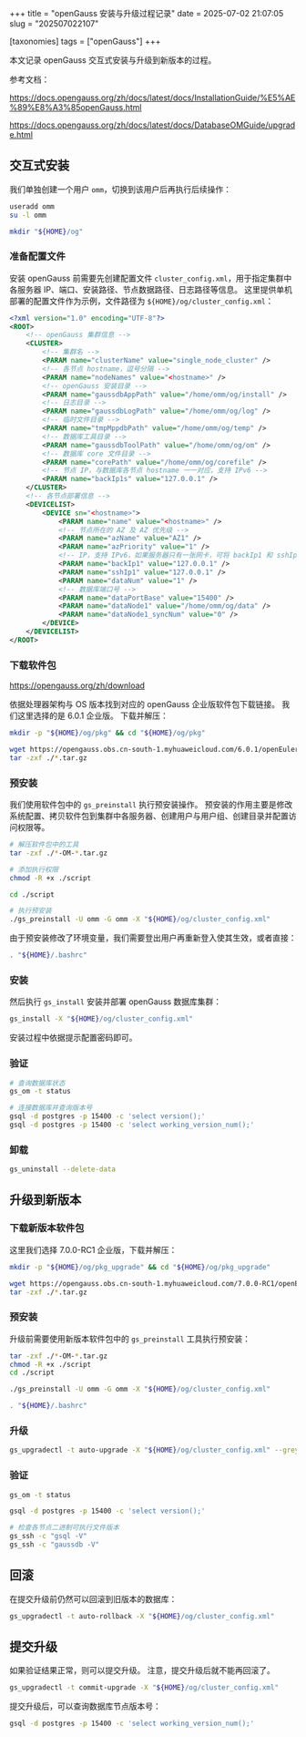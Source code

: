 +++
title = "openGauss 安装与升级过程记录"
date = 2025-07-02 21:07:05
slug = "202507022107"

[taxonomies]
tags = ["openGauss"]
+++

本文记录 openGauss 交互式安装与升级到新版本的过程。

<!-- more -->

参考文档：

<https://docs.opengauss.org/zh/docs/latest/docs/InstallationGuide/%E5%AE%89%E8%A3%85openGauss.html>

<https://docs.opengauss.org/zh/docs/latest/docs/DatabaseOMGuide/upgrade.html>

## 交互式安装

我们单独创建一个用户 `omm`，切换到该用户后再执行后续操作：

```sh
useradd omm
su -l omm

mkdir "${HOME}/og"
```

### 准备配置文件

安装 openGauss 前需要先创建配置文件 `cluster_config.xml`，用于指定集群中各服务器 IP、端口、安装路径、节点数据路径、日志路径等信息。
这里提供单机部署的配置文件作为示例，文件路径为 `${HOME}/og/cluster_config.xml`：

```xml
<?xml version="1.0" encoding="UTF-8"?>
<ROOT>
    <!-- openGauss 集群信息 -->
    <CLUSTER>
        <!-- 集群名 -->
        <PARAM name="clusterName" value="single_node_cluster" />
        <!-- 各节点 hostname，逗号分隔 -->
        <PARAM name="nodeNames" value="<hostname>" />
        <!-- openGauss 安装目录 -->
        <PARAM name="gaussdbAppPath" value="/home/omm/og/install" />
        <!-- 日志目录 -->
        <PARAM name="gaussdbLogPath" value="/home/omm/og/log" />
        <!-- 临时文件目录 -->
        <PARAM name="tmpMppdbPath" value="/home/omm/og/temp" />
        <!-- 数据库工具目录 -->
        <PARAM name="gaussdbToolPath" value="/home/omm/og/om" />
        <!-- 数据库 core 文件目录 -->
        <PARAM name="corePath" value="/home/omm/og/corefile" />
        <!-- 节点 IP，与数据库各节点 hostname 一一对应，支持 IPv6 -->
        <PARAM name="backIp1s" value="127.0.0.1" />
    </CLUSTER>
    <!-- 各节点部署信息 -->
    <DEVICELIST>
        <DEVICE sn="<hostname>">
            <PARAM name="name" value="<hostname>" />
            <!-- 节点所在的 AZ 及 AZ 优先级 -->
            <PARAM name="azName" value="AZ1" />
            <PARAM name="azPriority" value="1" />
            <!-- IP，支持 IPv6，如果服务器只有一张网卡，可将 backIp1 和 sshIp1 配置为相同 IP -->
            <PARAM name="backIp1" value="127.0.0.1" />
            <PARAM name="sshIp1" value="127.0.0.1" />
            <PARAM name="dataNum" value="1" />
            <!-- 数据库端口号 -->
            <PARAM name="dataPortBase" value="15400" />
            <PARAM name="dataNode1" value="/home/omm/og/data" />
            <PARAM name="dataNode1_syncNum" value="0" />
        </DEVICE>
    </DEVICELIST>
</ROOT>
```

### 下载软件包

<https://opengauss.org/zh/download>

依据处理器架构与 OS 版本找到对应的 openGauss 企业版软件包下载链接。
我们这里选择的是 6.0.1 企业版。
下载并解压：

```sh
mkdir -p "${HOME}/og/pkg" && cd "${HOME}/og/pkg"

wget https://opengauss.obs.cn-south-1.myhuaweicloud.com/6.0.1/openEuler22.03/arm/openGauss-All-6.0.1-openEuler22.03-aarch64.tar.gz
tar -zxf ./*.tar.gz
```

### 预安装

我们使用软件包中的 `gs_preinstall` 执行预安装操作。
预安装的作用主要是修改系统配置、拷贝软件包到集群中各服务器、创建用户与用户组、创建目录并配置访问权限等。

```sh
# 解压软件包中的工具
tar -zxf ./*-OM-*.tar.gz

# 添加执行权限
chmod -R +x ./script

cd ./script

# 执行预安装
./gs_preinstall -U omm -G omm -X "${HOME}/og/cluster_config.xml"
```

由于预安装修改了环境变量，我们需要登出用户再重新登入使其生效，或者直接：

```sh
. "${HOME}/.bashrc"
```

### 安装

然后执行 `gs_install` 安装并部署 openGauss 数据库集群：

```sh
gs_install -X "${HOME}/og/cluster_config.xml"
```

安装过程中依据提示配置密码即可。

### 验证

```sh
# 查询数据库状态
gs_om -t status

# 连接数据库并查询版本号
gsql -d postgres -p 15400 -c 'select version();'
gsql -d postgres -p 15400 -c 'select working_version_num();'
```

### 卸载

```sh
gs_uninstall --delete-data
```

## 升级到新版本

### 下载新版本软件包

这里我们选择 7.0.0-RC1 企业版，下载并解压：

```sh
mkdir -p "${HOME}/og/pkg_upgrade" && cd "${HOME}/og/pkg_upgrade"

wget https://opengauss.obs.cn-south-1.myhuaweicloud.com/7.0.0-RC1/openEuler22.03/arm/openGauss-All-7.0.0-RC1-openEuler22.03-aarch64.tar.gz
tar -zxf ./*.tar.gz
```

### 预安装

升级前需要使用新版本软件包中的 `gs_preinstall` 工具执行预安装：

```sh
tar -zxf ./*-OM-*.tar.gz
chmod -R +x ./script
cd ./script

./gs_preinstall -U omm -G omm -X "${HOME}/og/cluster_config.xml"

. "${HOME}/.bashrc"
```

### 升级

```sh
gs_upgradectl -t auto-upgrade -X "${HOME}/og/cluster_config.xml" --grey
```

### 验证

```sh
gs_om -t status

gsql -d postgres -p 15400 -c 'select version();'

# 检查各节点二进制可执行文件版本
gs_ssh -c "gsql -V"
gs_ssh -c "gaussdb -V"
```

## 回滚

在提交升级前仍然可以回滚到旧版本的数据库：

```sh
gs_upgradectl -t auto-rollback -X "${HOME}/og/cluster_config.xml"
```

## 提交升级

如果验证结果正常，则可以提交升级。
注意，提交升级后就不能再回滚了。

```sh
gs_upgradectl -t commit-upgrade -X "${HOME}/og/cluster_config.xml"
```

提交升级后，可以查询数据库节点版本号：

```sh
gsql -d postgres -p 15400 -c 'select working_version_num();'
```
